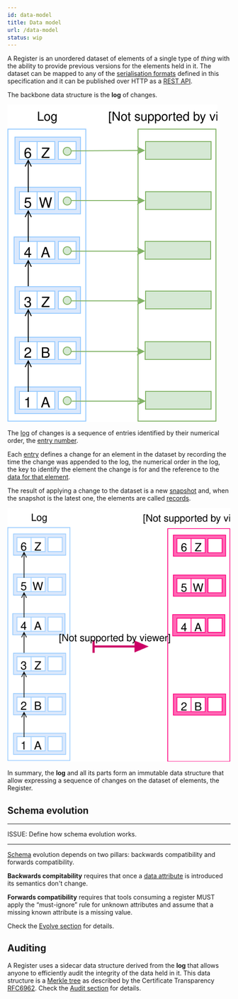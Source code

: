 ```yaml
---
id: data-model
title: Data model
url: /data-model
status: wip
---
```


A Register is an unordered dataset of elements of a single type of _thing_
with the ability to provide previous versions for the elements held in it. The
dataset can be mapped to any of the [serialisation
formats](/rest-api#serialisation) defined in this specification and it can be
published over HTTP as a [REST API](/rest-api).

The backbone data structure is the **log** of changes.

![A picture of a log with A, B a Z entries](data-model-log.svg)

The [log](/glossary/log) of changes is a sequence of entries identified by
their numerical order, the [entry number](/glossary/entry#number).

Each [entry](/glossary/entry) defines a change for an element in the dataset
by recording the time the change was appended to the log, the numerical order
in the log, the key to identify the element the change is for and the
reference to the [data for that element](/glossary/item).

The result of applying a change to the dataset is a new
[snapshot](/glossary/snapshot) and, when the snapshot is the latest one, the
elements are called [records](/glossary/record).

![A picture of transforming a log into a snapshot](data-model-snapshot.svg)

In summary, the **log** and all its parts form an immutable data structure that
allow expressing a sequence of changes on the dataset of elements, the
Register.


## Schema evolution

***
ISSUE: Define how schema evolution works.
***

[Schema](/glossary/schema) evolution depends on two pillars: backwards
compatibility and forwards compatibility.

**Backwards compitability** requires that once a [data
attribute](/glossary/attribute) is introduced its semantics don't change.

**Forwards compatibility** requires that tools consuming a register MUST apply the
“must-ignore” rule for unknown attributes and assume that a missing known
attribute is a missing value.

Check the [Evolve section](/data-model/evolve) for details.


## Auditing

A Register uses a sidecar data structure derived from the **log** that allows
anyone to efficiently audit the integrity of the data held in it. This data
structure is a [Merkle tree](https://en.wikipedia.org/wiki/Merkle_tree) as
described by the Certificate Transparency [RFC6962](@rfc6962). Check the
[Audit section](/data-model/audit) for details.
